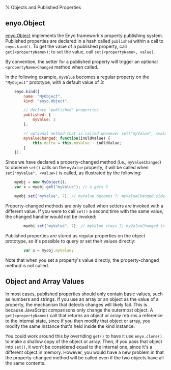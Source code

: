 % Objects and Published Properties

## enyo.Object

[enyo.Object](../api.html#enyo.Object) implements the Enyo framework's property
publishing system.  Published properties are declared in a hash called
`published` within a call to `enyo.kind()`.  To get the value of a published
property, call `get(<propertyName>)`; to set the value, call
`set(<propertyName>, value)`.

By convention, the setter for a published property will trigger an optional
`<propertyName>Changed` method when called.

In the following example, `myValue` becomes a regular property on the
`"MyObject"` prototype, with a default value of 3:

```javascript
    enyo.kind({
        name: "MyObject",
        kind: "enyo.Object",

        // declare 'published' properties
        published: {
            myValue: 3
        },

        // optional method that is called whenever set("myValue", <value>) is called
        myValueChanged: function(inOldValue) {
            this.delta = this.myValue - inOldValue;
        }
    });
```

Since we have declared a property-changed method (i.e., `myValueChanged`) to
observe `set()` calls on the `myValue` property, it will be called when
`set("myValue", <value>)` is called, as illustrated by the following:

```javascript
    myobj = new MyObject();
    var x = myobj.get("myValue"); // x gets 3

    myobj.set("myValue", 7); // myValue becomes 7; myValueChanged side-effect sets delta to 4
```

Property-changed methods are only called when setters are invoked with a
different value.  If you were to call `set()` a second time with the same
value, the changed handler would not be invoked:

```javascript
        myobj.set("myValue", 7); // myValue stays 7; myValueChanged is *not* called
```

Published properties are stored as regular properties on the object prototype,
so it's possible to query or set their values directly:

```javascript
        var x = myobj.myValue;
```

Note that when you set a property's value directly, the property-changed method
is not called.

## Object and Array Values

In most cases, published properties should only contain basic values, such as
numbers and strings.  If you use an array or an object as the value of a
property, the mechanism that detects changes will likely fail.  This is because
JavaScript comparisons only change the outermost object.  A `get(<propertyName>)`
call that returns an object or array returns a reference to the internal state,
since if you then modify that object or array, you modify the same instance
that's held inside the kind instance.

You could work around this by overriding `get()` to have it use `enyo.clone()`
to make a shallow copy of the object or array.  Then, if you pass that object
into `set()`, it won't be considered equal to the internal one, since it's a
different object in memory.  However, you would have a new problem in that the
property-changed method will be called even if the two objects have all the same
contents.
